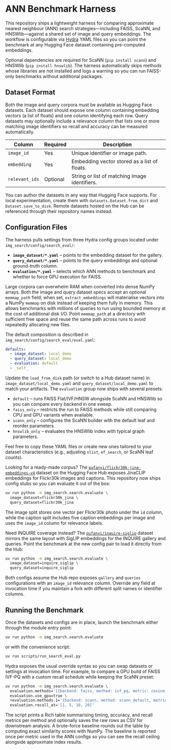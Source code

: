 # ANN Benchmark Harness

This repository ships a lightweight harness for comparing approximate nearest
neighbour (ANN) search strategies—including FAISS, ScaNN, and HNSWlib—against a
shared set of image and query embeddings. The workflow is configurable via
[Hydra](https://hydra.cc/) YAML files so you can point the benchmark at any
Hugging Face dataset containing pre-computed embeddings.

Optional dependencies are required for ScaNN (`pip install scann`) and HNSWlib
(`pip install hnswlib`). The harness automatically skips methods whose
libraries are not installed and logs a warning so you can run FAISS-only
benchmarks without additional packages.

## Dataset Format

Both the image and query corpora must be available as Hugging Face datasets.
Each dataset should expose one column containing embedding vectors (a list of
floats) and one column identifying each row. Query datasets may optionally
include a relevance column that lists one or more matching image identifiers so
recall and accuracy can be measured automatically.

| Column           | Required | Description                                    |
|------------------|----------|------------------------------------------------|
| `image_id`       | Yes      | Unique identifier or image path.               |
| `embedding`      | Yes      | Embedding vector stored as a list of floats.   |
| `relevant_ids`   | Optional | String or list of matching image identifiers.  |

You can author the datasets in any way that Hugging Face supports. For local
experimentation, create them with `datasets.Dataset.from_dict` and
`Dataset.save_to_disk`. Remote datasets hosted on the Hub can be referenced
through their repository names instead.

## Configuration Files

The harness pulls settings from three Hydra config groups located under
`img_search/config/search_eval/`:

- **`image_dataset/*.yaml`** – points to the embedding dataset for the gallery.
- **`query_dataset/*.yaml`** – points to the query embeddings and optional
  ground-truth column.
- **`evaluation/*.yaml`** – selects which ANN methods to benchmark and whether
  to force GPU execution for FAISS.

Large corpora can overwhelm RAM when converted into dense NumPy arrays. Both the
image and query dataset specs accept an optional `memmap_path` field; when set,
`extract_embeddings` will materialise vectors into a NumPy `memmap` on disk
instead of keeping them fully in memory. This allows benchmarks with millions of
queries to run using bounded memory at the cost of additional disk I/O. Point
`memmap_path` at a directory with sufficient free space and reuse the same path
across runs to avoid repeatedly allocating new files.

The default composition is described in `img_search/config/search_eval/eval.yaml`:

```yaml
defaults:
  - image_dataset: local_demo
  - query_dataset: local_demo
  - evaluation: default
  - _self_
```

Update the `load_from_disk` path (or switch to a Hub dataset name) in
`image_dataset/local_demo.yaml` and `query_dataset/local_demo.yaml` to match your
artifacts. The `evaluation` group now ships with several presets:

- `default` – runs FAISS Flat/IVF/HNSW alongside ScaNN and HNSWlib so you can
  compare every backend in one sweep.
- `faiss_only` – restricts the run to FAISS methods while still comparing CPU
  and GPU variants when available.
- `scann_only` – configures the ScaNN builder with the default leaf and reorder
  parameters.
- `hnswlib_only` – evaluates the HNSWlib index with typical graph parameters.

Feel free to copy these YAML files or create new ones tailored to your dataset
characteristics (e.g., adjusting `nlist`, `ef_search`, or ScaNN leaf counts).

Looking for a ready-made corpus? The
[`pufanyi/flickr30k-jina-embeddings-v4`](https://huggingface.co/datasets/pufanyi/flickr30k-jina-embeddings-v4)
dataset on the Hugging Face Hub exposes JinaCLIP embeddings for Flickr30k
images and captions. This repository now ships config stubs so you can evaluate
it out of the box:

```bash
uv run python -m img_search.search.evaluate \
  image_dataset=flickr30k_jina \
  query_dataset=flickr30k_jina
```

The image split stores one vector per Flickr30k photo under the `id` column,
while the caption split includes five caption embeddings per image and uses the
`image_id` column for relevance labels.

Need INQUIRE coverage instead? The
[`pufanyi/inquire-siglip`](https://huggingface.co/datasets/pufanyi/inquire-siglip)
dataset mirrors the same layout with SigLIP embeddings for the INQUIRE gallery
and queries. Point the benchmark at the new config pair to load it directly
from the Hub:

```bash
uv run python -m img_search.search.evaluate \
  image_dataset=inquire_siglip \
  query_dataset=inquire_siglip
```

Both configs assume the Hub repo exposes `gallery` and `queries` configurations
with an `image_id` relevance column. Override any field at invocation time if
you maintain a fork with different split names or identifier columns.

## Running the Benchmark

Once the datasets and configs are in place, launch the benchmark either through
the module entry point:

```bash
uv run python -m img_search.search.evaluate
```

or with the convenience script:

```bash
uv run scripts/run_search_eval.py
```

Hydra exposes the usual override syntax so you can swap datasets or settings at
invocation time. For example, to compare a GPU build of FAISS IVF-PQ with a
custom recall schedule while keeping the ScaNN preset:

```bash
uv run python -m img_search.search.evaluate \
  evaluation.methods='[{backend: faiss, method: ivf_pq, metric: cosine, nlist: 1024, nprobe: 32, m: 8}]' \
  evaluation.use_gpu=true \
  +evaluation.methods.1='{backend: scann, method: scann_default, metric: cosine}' \
  evaluation.recall_at='[1, 5, 10, 20]'
```

The script prints a Rich table summarising timing, accuracy, and recall metrics
per method and optionally saves the raw rows as CSV for downstream analysis. A
brute-force baseline rounds out the table by computing exact similarity scores
with NumPy. The baseline is reported once per metric used in the ANN configs so
you can see the recall ceiling alongside approximate index results.
